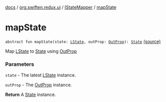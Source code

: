 [docs](../../index.md) / [org.swiften.redux.ui](../index.md) / [IStateMapper](index.md) / [mapState](./map-state.md)

# mapState

`abstract fun mapState(state: `[`LState`](index.md#LState)`, outProp: `[`OutProp`](index.md#OutProp)`): `[`State`](index.md#State) [(source)](https://github.com/protoman92/KotlinRedux/tree/master/common/common-ui/src/main/kotlin/org/swiften/redux/ui/Mapper.kt#L24)

Map [LState](index.md#LState) to [State](index.md#State) using [OutProp](index.md#OutProp)

### Parameters

`state` - The latest [LState](index.md#LState) instance.

`outProp` - The [OutProp](index.md#OutProp) instance.

**Return**
A [State](index.md#State) instance.

